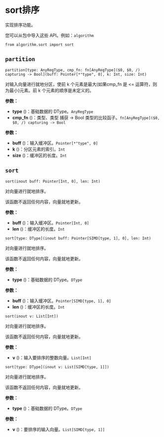 # sort排序

实现排序功能。

您可以从包中导入这些 API。例如：`algorithm`

```
from algorithm.sort import sort
```

## `partition`

```
partition[type: AnyRegType, cmp_fn: fn[AnyRegType]($0, $0, /) capturing -> Bool](buff: Pointer[*"type", 0], k: Int, size: Int)
```

对输入向量进行就地分区，使前 k 个元素是最大(如果cmp_fn 是 <= 运算符，则为最小)元素。前 k 个元素的顺序是未定义的。

**参数：**

- **type** ()：基础数据的 DType。`AnyRegType`
- **cmp_fn** ()：类型、类型  捕获 -> Bool 类型的比较函子。`fn[AnyRegType]($0, $0, /) capturing -> Bool`

**参数：**

- **buff** ()：输入缓冲区。`Pointer[*"type", 0]`
- **k** ()：分区元素的索引。`Int`
- **size** ()：缓冲区的长度。`Int`

## `sort`

```
sort(inout buff: Pointer[Int, 0], len: Int)
```

对向量进行就地排序。

该函数不返回任何内容，向量就地更新。

**参数：**

- **buff** ()：输入缓冲区。`Pointer[Int, 0]`
- **len** ()：缓冲区的长度。`Int`

```
sort[type: DType](inout buff: Pointer[SIMD[type, 1], 0], len: Int)
```

对向量进行就地排序。

该函数不返回任何内容，向量就地更新。

**参数：**

- **type** ()：基础数据的 DType。`DType`

**参数：**

- **buff** ()：输入缓冲区。`Pointer[SIMD[type, 1], 0]`
- **len** ()：缓冲区的长度。`Int`

```
sort(inout v: List[Int])
```

对向量进行就地排序。

该函数不返回任何内容，向量就地更新。

**参数：**

- **v** ()：输入要排序的整数向量。`List[Int]`

```
sort[type: DType](inout v: List[SIMD[type, 1]])
```

对向量进行就地排序。

该函数不返回任何内容，向量就地更新。

**参数：**

- **type** ()：基础数据的 DType。`DType`

**参数：**

- **v** ()：要排序的输入向量。`List[SIMD[type, 1]]`